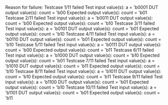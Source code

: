 Reason for failure:
Testcase 1/11 failed
Test input value(s):
a = 'b0001
DUT output value(s):
count = 'b00
Expected output value(s):
count = 'b01
Testcase 2/11 failed
Test input value(s):
a = 'b0011
DUT output value(s):
count = 'b00
Expected output value(s):
count = 'b10
Testcase 3/11 failed
Test input value(s):
a = 'b0101
DUT output value(s):
count = 'b01
Expected output value(s):
count = 'b10
Testcase 4/11 failed
Test input value(s):
a = 'b0110
DUT output value(s):
count = 'b01
Expected output value(s):
count = 'b10
Testcase 5/11 failed
Test input value(s):
a = 'b0111
DUT output value(s):
count = 'b00
Expected output value(s):
count = 'b11
Testcase 6/11 failed
Test input value(s):
a = 'b1000
DUT output value(s):
count = 'b10
Expected output value(s):
count = 'b01
Testcase 7/11 failed
Test input value(s):
a = 'b1010
DUT output value(s):
count = 'b11
Expected output value(s):
count = 'b10
Testcase 8/11 failed
Test input value(s):
a = 'b1011
DUT output value(s):
count = 'b10
Expected output value(s):
count = 'b11
Testcase 9/11 failed
Test input value(s):
a = 'b1100
DUT output value(s):
count = 'b01
Expected output value(s):
count = 'b10
Testcase 10/11 failed
Test input value(s):
a = 'b1101
DUT output value(s):
count = 'b01
Expected output value(s):
count = 'b11
